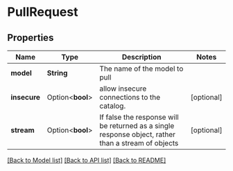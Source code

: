 # PullRequest

## Properties

Name | Type | Description | Notes
------------ | ------------- | ------------- | -------------
**model** | **String** | The name of the model to pull | 
**insecure** | Option<**bool**> | allow insecure connections to the catalog.  | [optional]
**stream** | Option<**bool**> | If false the response will be returned as a single response object, rather than a stream of objects  | [optional]

[[Back to Model list]](../README.md#documentation-for-models) [[Back to API list]](../README.md#documentation-for-api-endpoints) [[Back to README]](../README.md)


